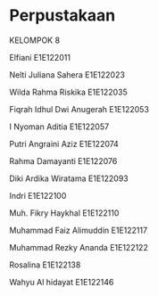 # Perpustakaan
KELOMPOK 8

Elfiani                   E1E122011

Nelti Juliana Sahera      E1E122023

Wilda Rahma Riskika       E1E122035

Fiqrah Idhul Dwi Anugerah E1E122053

I Nyoman Aditia           E1E122057

Putri Angraini Aziz       E1E122074

Rahma Damayanti           E1E122076

Diki Ardika Wiratama      E1E122093

Indri                     E1E122100

Muh. Fikry Haykhal        E1E122110

Muhammad Faiz Alimuddin   E1E122117

Muhammad Rezky Ananda    E1E122122

Rosalina                  E1E122138

Wahyu Al hidayat          E1E122146

